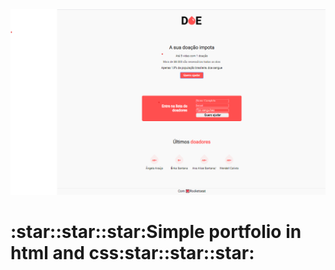 <img src = "./maratonaDev/img/pag.png" width = "1200">
<h1>:star::star::star:Simple portfolio in html and css:star::star::star:</h1>